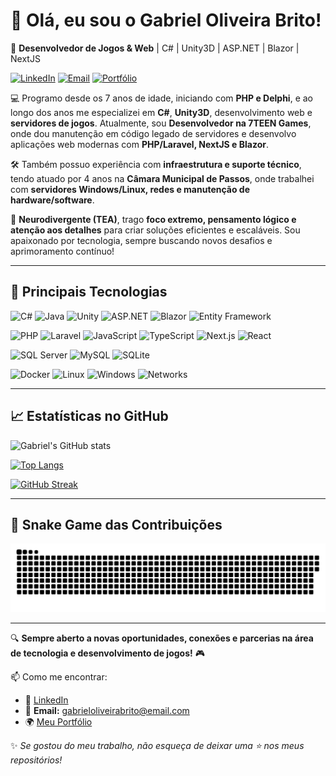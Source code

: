 # 👋 Olá, eu sou o Gabriel Oliveira Brito!

🚀 **Desenvolvedor de Jogos & Web** | C# | Unity3D | ASP.NET | Blazor | NextJS

[![LinkedIn](https://img.shields.io/badge/LinkedIn-0077B5?style=flat-square&logo=linkedin&logoColor=white)](https://www.linkedin.com/in/gabrieloliveirabrito/)
[![Email](https://img.shields.io/badge/Email-D14836?style=flat-square&logo=gmail&logoColor=white)](mailto:gabrieloliveirabrito@email.com)
[![Portfólio](https://img.shields.io/badge/Portfólio-000?style=flat-square&logo=github&logoColor=white)](https://github.com/gabrieloliveirabrito)

💻 Programo desde os 7 anos de idade, iniciando com **PHP e Delphi**, e ao longo dos anos me especializei em **C#**, **Unity3D**, desenvolvimento web e **servidores de jogos**. Atualmente, sou **Desenvolvedor na 7TEEN Games**, onde dou manutenção em código legado de servidores e desenvolvo aplicações web modernas com **PHP/Laravel, NextJS e Blazor**.

🛠️ Também possuo experiência com **infraestrutura e suporte técnico**, tendo atuado por 4 anos na **Câmara Municipal de Passos**, onde trabalhei com **servidores Windows/Linux, redes e manutenção de hardware/software**.

🧠 **Neurodivergente (TEA)**, trago **foco extremo, pensamento lógico e atenção aos detalhes** para criar soluções eficientes e escaláveis. Sou apaixonado por tecnologia, sempre buscando novos desafios e aprimoramento contínuo!

---

## 📌 Principais Tecnologias

![C#](https://img.shields.io/badge/C%23-239120?style=for-the-badge&logo=c-sharp&logoColor=white)
![Java](https://img.shields.io/badge/Java-007396?style=for-the-badge&logo=java&logoColor=white)
![Unity](https://img.shields.io/badge/Unity-100000?style=for-the-badge&logo=unity&logoColor=white)
![ASP.NET](https://img.shields.io/badge/ASP.NET-512BD4?style=for-the-badge&logo=dotnet&logoColor=white)
![Blazor](https://img.shields.io/badge/Blazor-512BD4?style=for-the-badge&logo=blazor&logoColor=white)
![Entity Framework](https://img.shields.io/badge/Entity_Framework-512BD4?style=for-the-badge&logo=dotnet&logoColor=white)

![PHP](https://img.shields.io/badge/PHP-777BB4?style=for-the-badge&logo=php&logoColor=white)
![Laravel](https://img.shields.io/badge/Laravel-F55247?style=for-the-badge&logo=laravel&logoColor=white)
![JavaScript](https://img.shields.io/badge/JavaScript-F7DF1E?style=for-the-badge&logo=javascript&logoColor=black)
![TypeScript](https://img.shields.io/badge/TypeScript-3178C6?style=for-the-badge&logo=typescript&logoColor=white)
![Next.js](https://img.shields.io/badge/Next.js-000000?style=for-the-badge&logo=nextdotjs&logoColor=white)
![React](https://img.shields.io/badge/React-20232A?style=for-the-badge&logo=react&logoColor=61DAFB)

![SQL Server](https://img.shields.io/badge/SQL_Server-CC2927?style=for-the-badge&logo=microsoftsqlserver&logoColor=white)
![MySQL](https://img.shields.io/badge/MySQL-4479A1?style=for-the-badge&logo=mysql&logoColor=white)
![SQLite](https://img.shields.io/badge/SQLite-003B57?style=for-the-badge&logo=sqlite&logoColor=white)

![Docker](https://img.shields.io/badge/Docker-2496ED?style=for-the-badge&logo=docker&logoColor=white)
![Linux](https://img.shields.io/badge/Linux-FCC624?style=for-the-badge&logo=linux&logoColor=black)
![Windows](https://img.shields.io/badge/Windows-0078D6?style=for-the-badge&logo=windows&logoColor=white)
![Networks](https://img.shields.io/badge/Networking-007396?style=for-the-badge&logo=cisco&logoColor=white)

---

## 📈 Estatísticas no GitHub

![Gabriel's GitHub stats](https://github-readme-stats.vercel.app/api?username=gabrieloliveirabrito&show_icons=true&theme=radical)

[![Top Langs](https://github-readme-stats.vercel.app/api/top-langs/?username=gabrieloliveirabrito&layout=compact&theme=radical)](https://github.com/anuraghazra/github-readme-stats)

[![GitHub Streak](https://streak-stats.demolab.com?user=gabrieloliveirabrito&theme=radical&border_radius=5)](https://git.io/streak-stats)

---

## 🐍 Snake Game das Contribuições

![Snake animation](https://github.com/gabrieloliveirabrito/gabrieloliveirabrito/blob/main/dist/github-contribution-grid-snake-dark.svg)

---

🔍 **Sempre aberto a novas oportunidades, conexões e parcerias na área de tecnologia e desenvolvimento de jogos!** 🎮

📫 Como me encontrar:
- 💼 [LinkedIn](https://www.linkedin.com/in/gabrieloliveirabrito/)
- 📧 **Email:** [gabrieloliveirabrito@email.com](mailto:gabrieloliveirabrito@email.com)
- 🌍 [Meu Portfólio](https://github.com/gabrieloliveirabrito)

✨ _Se gostou do meu trabalho, não esqueça de deixar uma ⭐ nos meus repositórios!_
